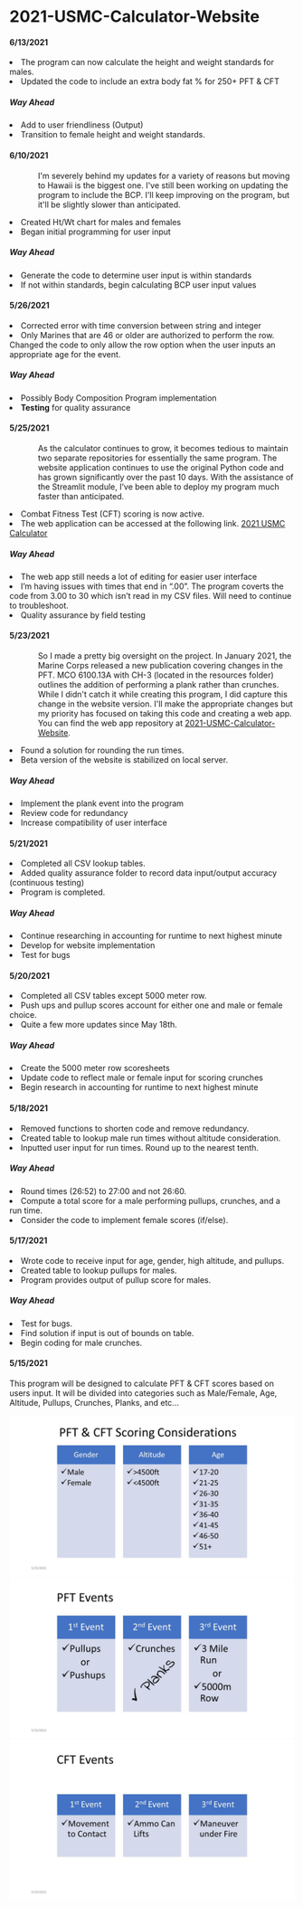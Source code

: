 # 2021-USMC-Calculator-Website
<h4>6/13/2021</h4>
    <li>The program can now calculate the height and weight standards for males. </li>
    <li>Updated the code to include an extra body fat % for 250+ PFT & CFT</li>
<h5>Way Ahead</h5>
    <li>Add to user friendliness (Output)</li>
    <li>Transition to female height and weight standards. </li>

<h4>6/10/2021</h4>
<p style=margin-left:10%; margin-right:10%;>I'm severely behind my updates for a variety of reasons but moving to Hawaii is the biggest one. I've still been working on updating the program to include the BCP. I'll keep improving on the program, but it'll be slightly slower than anticipated. 
<li> Created Ht/Wt chart for males and females </li>
<li> Began initial programming for user input </li>
<h5>Way Ahead </h5>
<li> Generate the code to determine user input is within standards </li>
<li> If not within standards, begin calculating BCP user input values </li>

<h4>5/26/2021</h4>
    <li>  Corrected error with time conversion between string and integer</li>
    <li>  Only Marines that are 46 or older are authorized to perform the row. Changed the code to only allow the row option when the user inputs an appropriate age for the event. </li>
<h5>Way Ahead</h5>
    <li>Possibly Body Composition Program implementation</li>
    <li><b>Testing</b> for quality assurance</li>
<h4>5/25/2021</h4>
<p style="margin-left:10%"; margin-right:10%;>As the calculator continues to grow, it becomes tedious to maintain two separate repositories for essentially the same program. The website application continues to use the original Python code and has grown significantly over the past 10 days. With the assistance of the Streamlit module, I’ve been able to deploy my program much faster than anticipated. </P>
    <li>  Combat Fitness Test (CFT) scoring is now active.</li>
    <li>  The web application can be accessed at the following link. <a href=https://share.streamlit.io/brogers1812/2021-usmc-calculator-website/main/index.py>2021 USMC Calculator</a></li>
<h5>Way Ahead</h5>
    <li> The web app still needs a lot of editing for easier user interface </li>
    <li> I’m having issues with times that end in “.00”. The program coverts the code from 3.00 to 30 which isn’t read in my CSV files. Will need to continue to troubleshoot. </li>
    <li>  Quality assurance by field testing </li>

<h4>5/23/2021</h4>
<p style="margin-left:10%"; margin-right:10%;">So I made a pretty big oversight on the project. In January 2021, the Marine Corps released a new publication covering changes in the PFT. MCO 6100.13A with CH-3 (located in the resources folder) outlines the addition of performing a plank rather than crunches. While I didn't catch it while creating this program, I did capture this change in the website version. I'll make the appropriate changes but my priority has focused on taking this code and creating a web app. You can find the web app repository at <a href="https://github.com/brogers1812/2021-USMC-Calculator-Website">2021-USMC-Calculator-Website</a>.</p> 
    <li>  Found a solution for rounding the run times.</li>
    <li>  Beta version of the website is stabilized on local server.</li>
<h5>Way Ahead</h5>
    <li>  Implement the plank event into the program</li>
    <li>  Review code for redundancy</li>
    <li>  Increase compatibility of user interface</li>
<h4>5/21/2021</h4>
<p>
    <li>  Completed all CSV lookup tables.</li>
    <li>  Added quality assurance folder to record data input/output accuracy (continuous testing)</li>
    <li>  Program is completed.</li>
</p>
<h5>Way Ahead</h5>
<p>
    <li>  Continue researching in accounting for runtime to next highest minute</li>
    <li>  Develop for website implementation</li>
    <li>  Test for bugs</li>
</p>
<h4>5/20/2021</h4>
<p>
    <li>  Completed all CSV tables except 5000 meter row. </li>
    <li>  Push ups and pullup scores account for either one and male or female choice.</li>
    <li>  Quite a few more updates since May 18th.</li>
</p>
<h5>Way Ahead</h5>
<p>
    <li>  Create the 5000 meter row scoresheets</li>
    <li>  Update code to reflect male or female input for scoring crunches</li>
    <li>  Begin research in accounting for runtime to next highest minute</li>
</p>
<h4>5/18/2021</h4>
<p>
    <li> Removed functions to shorten code and remove redundancy.</li>
    <li> Created table to lookup male run times without altitude consideration. </li>
    <li> Inputted user input for run times. Round up to the nearest tenth.</li>
</p>
<h5>Way Ahead</h5>
<p>
    <li> Round times (26:52) to 27:00 and not 26:60. </li>
    <li> Compute a total score for a male performing pullups, crunches, and a run time. </li>
    <li> Consider the code to implement female scores (if/else).</li>
</p>      
<h4>5/17/2021</h4>
<p>
    <li>  Wrote code to receive input for age, gender, high altitude, and pullups.</li>
    <li>  Created table to lookup pullups for males.</li>
    <li>  Program provides output of pullup score for males.</li>
</p>
<h5>Way Ahead</h5>
<p>
    <li>  Test for bugs.</li>
    <li>  Find solution if input is out of bounds on table. </li>
    <li>  Begin coding for male crunches.</li>
</p>

<h4>5/15/2021</h4>
<p>This program will be designed to calculate PFT & CFT scores based on users input. It will be divided into categories such as Male/Female, Age, Altitude, Pullups, Crunches, Planks, and etc...</p>

![image](https://github.com/brogers1812/2021-USMC-Calculator-Website/blob/dd486a0f9404bc7a6b867eb7af33d3ebec7d1ac5/information/Slide1.JPG)
![image](https://github.com/brogers1812/2021-USMC-Calculator-Website/blob/dd486a0f9404bc7a6b867eb7af33d3ebec7d1ac5/information/Slide2.JPG)
![image](https://github.com/brogers1812/2021-USMC-Calculator-Website/blob/e37e1348a7ba3beb6f8bad3828405469ee89b5e2/information/Slide3.JPG)

